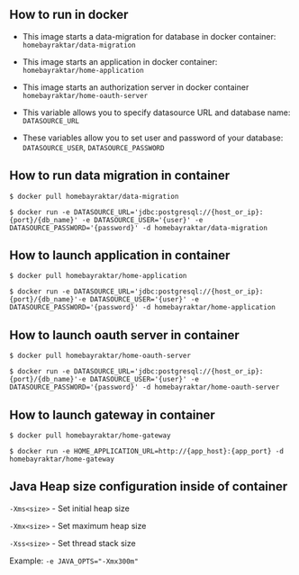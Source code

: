 ## How to run in docker
- This image starts a data-migration for database in docker container:
  `homebayraktar/data-migration`


- This image starts an application in docker container:  
  `homebayraktar/home-application`

- This image starts an authorization server in docker container
  `homebayraktar/home-oauth-server`

- This variable allows you to specify datasource URL and database name:
  `DATASOURCE_URL`
  

- These variables allow you to set user and password of your database:
  `DATASOURCE_USER`, `DATASOURCE_PASSWORD`


## How to run data migration in container

 `$ docker pull homebayraktar/data-migration`

`$ docker run -e DATASOURCE_URL='jdbc:postgresql://{host_or_ip}:{port}/{db_name}' -e DATASOURCE_USER='{user}' -e DATASOURCE_PASSWORD='{password}' -d homebayraktar/data-migration`

## How to launch application in container

`$ docker pull homebayraktar/home-application`

`$ docker run -e DATASOURCE_URL='jdbc:postgresql://{host_or_ip}:{port}/{db_name}'-e DATASOURCE_USER='{user}' -e DATASOURCE_PASSWORD='{password}' -d homebayraktar/home-application`

## How to launch oauth server in container

`$ docker pull homebayraktar/home-oauth-server`

`$ docker run -e DATASOURCE_URL='jdbc:postgresql://{host_or_ip}:{port}/{db_name}'-e DATASOURCE_USER='{user}' -e DATASOURCE_PASSWORD='{password}' -d homebayraktar/home-oauth-server`

## How to launch gateway in container

`$ docker pull homebayraktar/home-gateway`

`$ docker run -e HOME_APPLICATION_URL=http://{app_host}:{app_port} -d homebayraktar/home-gateway`

## Java Heap size configuration inside of container

`-Xms<size>` - Set initial heap size

`-Xmx<size>` - Set maximum heap size	

`-Xss<size>` - Set thread stack size

 Example: `-e JAVA_OPTS="-Xmx300m"`
 